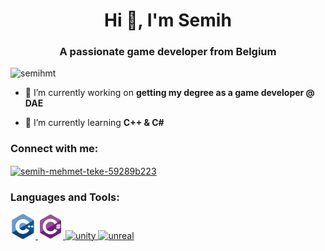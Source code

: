 <h1 align="center">Hi 👋, I'm Semih</h1>
<h3 align="center">A passionate game developer from Belgium</h3>

<p align="left"> <img src="https://komarev.com/ghpvc/?username=semihmt&label=Profile%20views&color=0e75b6&style=flat" alt="semihmt" /> </p>

- 🔭 I’m currently working on **getting my degree as a game developer @ DAE**

- 🌱 I’m currently learning **C++ & C#**

<h3 align="left">Connect with me:</h3>
<p align="left">
<a href="https://linkedin.com/in/semih-mehmet-teke-59289b223" target="blank"><img align="center" src="https://raw.githubusercontent.com/rahuldkjain/github-profile-readme-generator/master/src/images/icons/Social/linked-in-alt.svg" alt="semih-mehmet-teke-59289b223" height="30" width="40" /></a>
</p>

<h3 align="left">Languages and Tools:</h3>
<p align="left"> <a href="https://www.w3schools.com/cpp/" target="_blank" rel="noreferrer"> <img src="https://raw.githubusercontent.com/devicons/devicon/master/icons/cplusplus/cplusplus-original.svg" alt="cplusplus" width="40" height="40"/> </a> <a href="https://www.w3schools.com/cs/" target="_blank" rel="noreferrer"> <img src="https://raw.githubusercontent.com/devicons/devicon/master/icons/csharp/csharp-original.svg" alt="csharp" width="40" height="40"/> </a> <a href="https://unity.com/" target="_blank" rel="noreferrer"> <img src="https://www.vectorlogo.zone/logos/unity3d/unity3d-icon.svg" alt="unity" width="40" height="40"/> </a> <a href="https://unrealengine.com/" target="_blank" rel="noreferrer"> <img src="https://raw.githubusercontent.com/kenangundogan/fontisto/036b7eca71aab1bef8e6a0518f7329f13ed62f6b/icons/svg/brand/unreal-engine.svg" alt="unreal" width="40" height="40"/> </a> </p>

